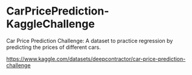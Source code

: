 # CarPricePrediction-KaggleChallenge
Car Price Prediction Challenge: A dataset to practice regression by predicting the prices of different cars.

https://www.kaggle.com/datasets/deepcontractor/car-price-prediction-challenge
